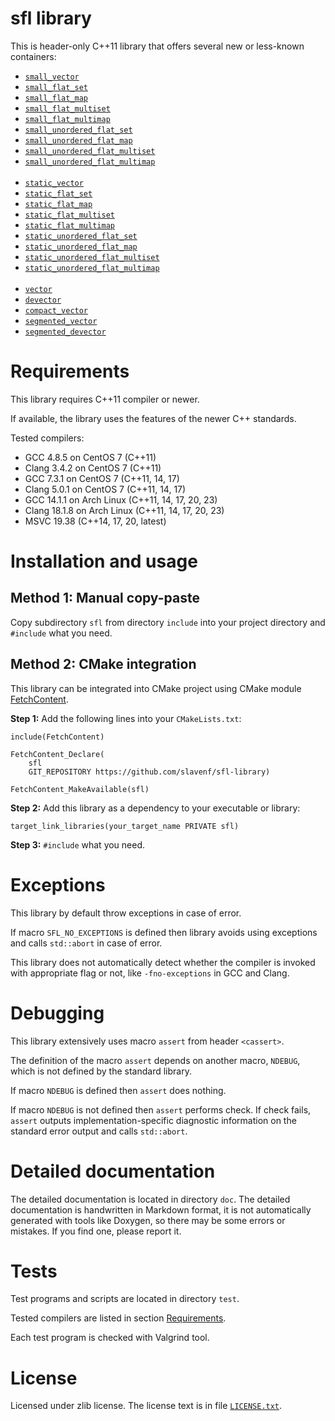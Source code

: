 # sfl library

This is header-only C++11 library that offers several new or less-known containers:

* [`small_vector`](doc/small_vector.md)
* [`small_flat_set`](doc/small_flat_set.md)
* [`small_flat_map`](doc/small_flat_map.md)
* [`small_flat_multiset`](doc/small_flat_multiset.md)
* [`small_flat_multimap`](doc/small_flat_multimap.md)
* [`small_unordered_flat_set`](doc/small_unordered_flat_set.md)
* [`small_unordered_flat_map`](doc/small_unordered_flat_map.md)
* [`small_unordered_flat_multiset`](doc/small_unordered_flat_multiset.md)
* [`small_unordered_flat_multimap`](doc/small_unordered_flat_multimap.md) <br><br>
* [`static_vector`](doc/static_vector.md)
* [`static_flat_set`](doc/static_flat_set.md)
* [`static_flat_map`](doc/static_flat_map.md)
* [`static_flat_multiset`](doc/static_flat_multiset.md)
* [`static_flat_multimap`](doc/static_flat_multimap.md)
* [`static_unordered_flat_set`](doc/static_unordered_flat_set.md)
* [`static_unordered_flat_map`](doc/static_unordered_flat_map.md)
* [`static_unordered_flat_multiset`](doc/static_unordered_flat_multiset.md)
* [`static_unordered_flat_multimap`](doc/static_unordered_flat_multimap.md) <br><br>
* [`vector`](doc/vector.md)
* [`devector`](doc/devector.md)
* [`compact_vector`](doc/compact_vector.md)
* [`segmented_vector`](doc/segmented_vector.md)
* [`segmented_devector`](doc/segmented_devector.md)



# Requirements

This library requires C++11 compiler or newer.

If available, the library uses the features of the newer C++ standards.

Tested compilers:
* GCC 4.8.5 on CentOS 7 (C++11)
* Clang 3.4.2 on CentOS 7 (C++11)
* GCC 7.3.1 on CentOS 7 (C++11, 14, 17)
* Clang 5.0.1 on CentOS 7 (C++11, 14, 17)
* GCC 14.1.1 on Arch Linux (C++11, 14, 17, 20, 23)
* Clang 18.1.8 on Arch Linux (C++11, 14, 17, 20, 23)
* MSVC 19.38 (C++14, 17, 20, latest)



# Installation and usage

## Method 1: Manual copy-paste

Copy subdirectory `sfl` from directory `include` into your project directory and `#include` what you need.

## Method 2: CMake integration

This library can be integrated into CMake project using CMake module [FetchContent](https://cmake.org/cmake/help/latest/module/FetchContent.html).

**Step 1:** Add the following lines into your `CMakeLists.txt`:

```
include(FetchContent)

FetchContent_Declare(
    sfl
    GIT_REPOSITORY https://github.com/slavenf/sfl-library)

FetchContent_MakeAvailable(sfl)
```

**Step 2:** Add this library as a dependency to your executable or library:

```
target_link_libraries(your_target_name PRIVATE sfl)
```

**Step 3:** `#include` what you need.



# Exceptions

This library by default throw exceptions in case of error.

If macro `SFL_NO_EXCEPTIONS` is defined then library avoids using exceptions and calls `std::abort` in case of error.

This library does not automatically detect whether the compiler is invoked with appropriate flag or not, like `-fno-exceptions` in GCC and Clang.



# Debugging

This library extensively uses macro `assert` from header `<cassert>`.

The definition of the macro `assert` depends on another macro, `NDEBUG`, which is not defined by the standard library.

If macro `NDEBUG` is defined then `assert` does nothing.

If macro `NDEBUG` is not defined then `assert` performs check. If check fails, `assert` outputs implementation-specific diagnostic information on the standard error output and calls `std::abort`.



# Detailed documentation

The detailed documentation is located in directory `doc`. The detailed documentation is handwritten in Markdown format, it is not automatically generated with tools like Doxygen, so there may be some errors or mistakes. If you find one, please report it.



# Tests

Test programs and scripts are located in directory `test`.

Tested compilers are listed in section [Requirements](#requirements).

Each test program is checked with Valgrind tool.



# License

Licensed under zlib license. The license text is in file [`LICENSE.txt`](LICENSE.txt).
